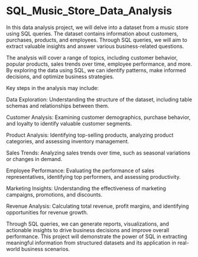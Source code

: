 # SQL_Music_Store_Data_Analysis

In this data analysis project, we will delve into a dataset from a music store using SQL queries. The dataset contains information about customers, purchases, products, and employees. Through SQL queries, we will aim to extract valuable insights and answer various business-related questions.

The analysis will cover a range of topics, including customer behavior, popular products, sales trends over time, employee performance, and more. By exploring the data using SQL, we can identify patterns, make informed decisions, and optimize business strategies.

Key steps in the analysis may include:

Data Exploration: Understanding the structure of the dataset, including table schemas and relationships between them.

Customer Analysis: Examining customer demographics, purchase behavior, and loyalty to identify valuable customer segments.

Product Analysis: Identifying top-selling products, analyzing product categories, and assessing inventory management.

Sales Trends: Analyzing sales trends over time, such as seasonal variations or changes in demand.

Employee Performance: Evaluating the performance of sales representatives, identifying top performers, and assessing productivity.

Marketing Insights: Understanding the effectiveness of marketing campaigns, promotions, and discounts.

Revenue Analysis: Calculating total revenue, profit margins, and identifying opportunities for revenue growth.

Through SQL queries, we can generate reports, visualizations, and actionable insights to drive business decisions and improve overall performance. This project will demonstrate the power of SQL in extracting meaningful information from structured datasets and its application in real-world business scenarios.
